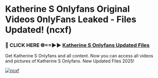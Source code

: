 # Katherine S Onlyfans Original Videos 0nlyFans Leaked - Files Updated! (ncxf)

<h3>🔴 CLICK HERE 🌐==►► <a href="https://tinyurl.com/2wckxsce" rel="nofollow">Katherine S Onlyfans Updated Files</a></h3>

Get Katherine S Onlyfans and all content. Now you can access all videos and pictures of Katherine S Onlyfans. New Updated Files 2025!

[![ncxf](https://i.imgur.com/AFduVYN.gif)](https://tinyurl.com/2wckxsce)
